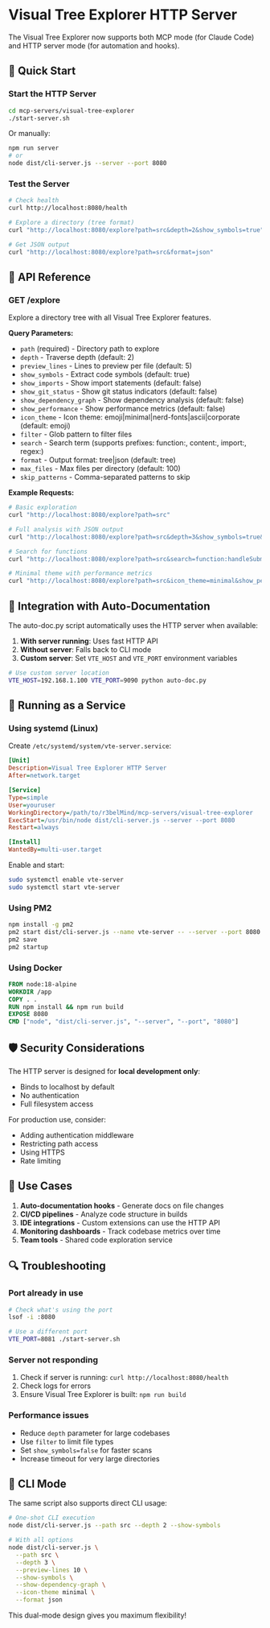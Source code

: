 # Visual Tree Explorer HTTP Server

The Visual Tree Explorer now supports both MCP mode (for Claude Code) and HTTP server mode (for automation and hooks).

## 🚀 Quick Start

### Start the HTTP Server
```bash
cd mcp-servers/visual-tree-explorer
./start-server.sh
```

Or manually:
```bash
npm run server
# or
node dist/cli-server.js --server --port 8080
```

### Test the Server
```bash
# Check health
curl http://localhost:8080/health

# Explore a directory (tree format)
curl "http://localhost:8080/explore?path=src&depth=2&show_symbols=true"

# Get JSON output
curl "http://localhost:8080/explore?path=src&format=json"
```

## 📡 API Reference

### GET /explore

Explore a directory tree with all Visual Tree Explorer features.

**Query Parameters:**
- `path` (required) - Directory path to explore
- `depth` - Traverse depth (default: 2)
- `preview_lines` - Lines to preview per file (default: 5)
- `show_symbols` - Extract code symbols (default: true)
- `show_imports` - Show import statements (default: false)
- `show_git_status` - Show git status indicators (default: false)
- `show_dependency_graph` - Show dependency analysis (default: false)
- `show_performance` - Show performance metrics (default: false)
- `icon_theme` - Icon theme: emoji|minimal|nerd-fonts|ascii|corporate (default: emoji)
- `filter` - Glob pattern to filter files
- `search` - Search term (supports prefixes: function:, content:, import:, regex:)
- `format` - Output format: tree|json (default: tree)
- `max_files` - Max files per directory (default: 100)
- `skip_patterns` - Comma-separated patterns to skip

**Example Requests:**
```bash
# Basic exploration
curl "http://localhost:8080/explore?path=src"

# Full analysis with JSON output
curl "http://localhost:8080/explore?path=src&depth=3&show_symbols=true&show_dependency_graph=true&format=json"

# Search for functions
curl "http://localhost:8080/explore?path=src&search=function:handleSubmit"

# Minimal theme with performance metrics
curl "http://localhost:8080/explore?path=src&icon_theme=minimal&show_performance=true"
```

## 🔧 Integration with Auto-Documentation

The auto-doc.py script automatically uses the HTTP server when available:

1. **With server running**: Uses fast HTTP API
2. **Without server**: Falls back to CLI mode
3. **Custom server**: Set `VTE_HOST` and `VTE_PORT` environment variables

```bash
# Use custom server location
VTE_HOST=192.168.1.100 VTE_PORT=9090 python auto-doc.py
```

## 🐳 Running as a Service

### Using systemd (Linux)
Create `/etc/systemd/system/vte-server.service`:
```ini
[Unit]
Description=Visual Tree Explorer HTTP Server
After=network.target

[Service]
Type=simple
User=youruser
WorkingDirectory=/path/to/r3belMind/mcp-servers/visual-tree-explorer
ExecStart=/usr/bin/node dist/cli-server.js --server --port 8080
Restart=always

[Install]
WantedBy=multi-user.target
```

Enable and start:
```bash
sudo systemctl enable vte-server
sudo systemctl start vte-server
```

### Using PM2
```bash
npm install -g pm2
pm2 start dist/cli-server.js --name vte-server -- --server --port 8080
pm2 save
pm2 startup
```

### Using Docker
```dockerfile
FROM node:18-alpine
WORKDIR /app
COPY . .
RUN npm install && npm run build
EXPOSE 8080
CMD ["node", "dist/cli-server.js", "--server", "--port", "8080"]
```

## 🛡️ Security Considerations

The HTTP server is designed for **local development only**:
- Binds to localhost by default
- No authentication
- Full filesystem access

For production use, consider:
- Adding authentication middleware
- Restricting path access
- Using HTTPS
- Rate limiting

## 🎯 Use Cases

1. **Auto-documentation hooks** - Generate docs on file changes
2. **CI/CD pipelines** - Analyze code structure in builds
3. **IDE integrations** - Custom extensions can use the HTTP API
4. **Monitoring dashboards** - Track codebase metrics over time
5. **Team tools** - Shared code exploration service

## 🔍 Troubleshooting

### Port already in use
```bash
# Check what's using the port
lsof -i :8080

# Use a different port
VTE_PORT=8081 ./start-server.sh
```

### Server not responding
1. Check if server is running: `curl http://localhost:8080/health`
2. Check logs for errors
3. Ensure Visual Tree Explorer is built: `npm run build`

### Performance issues
- Reduce `depth` parameter for large codebases
- Use `filter` to limit file types
- Set `show_symbols=false` for faster scans
- Increase timeout for very large directories

## 🚀 CLI Mode

The same script also supports direct CLI usage:

```bash
# One-shot CLI execution
node dist/cli-server.js --path src --depth 2 --show-symbols

# With all options
node dist/cli-server.js \
  --path src \
  --depth 3 \
  --preview-lines 10 \
  --show-symbols \
  --show-dependency-graph \
  --icon-theme minimal \
  --format json
```

This dual-mode design gives you maximum flexibility!